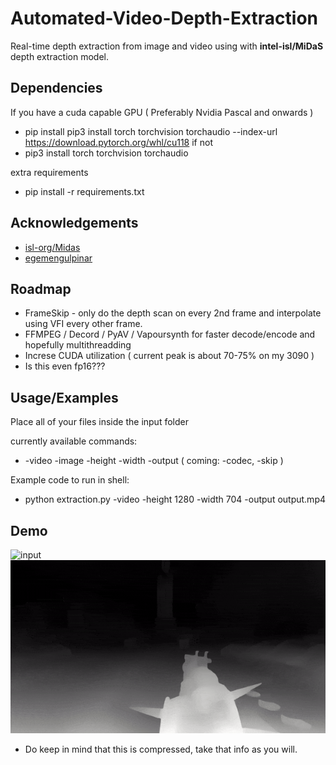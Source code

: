 


# Automated-Video-Depth-Extraction 
Real-time depth extraction from image and video using with **intel-isl/MiDaS** depth extraction model.

## Dependencies
If you have a cuda capable GPU ( Preferably Nvidia Pascal and onwards )
 - pip install pip3 install torch torchvision torchaudio --index-url https://download.pytorch.org/whl/cu118
if not
 - pip3 install torch torchvision torchaudio

extra requirements
 - pip install -r requirements.txt



## Acknowledgements

 - [isl-org/Midas](https://github.com/isl-org/MiDaS)
 - [egemengulpinar](https://github.com/egemengulpinar/depth-extraction)


## Roadmap
 - FrameSkip - only do the depth scan on every 2nd frame and interpolate using VFI every other frame.
 - FFMPEG / Decord / PyAV / Vapoursynth for faster decode/encode and hopefully multithreadding
 - Increse CUDA utilization ( current peak is about 70-75% on my 3090 )
 - Is this even fp16???

## Usage/Examples
Place all of your files inside the input folder


currently available commands:
 - -video -image -height -width -output ( coming: -codec, -skip )

Example code to run in shell:
- python extraction.py -video -height 1280 -width 704 -output output.mp4


## Demo

![input](https://github.com/NevermindNilas/Automated-Video-Depth-Extraction/blob/main/input/input.gif)![output](https://github.com/NevermindNilas/Automated-Video-Depth-Extraction/blob/main/output/output.gif)

 - Do keep in mind that this is compressed, take that info as you will.
